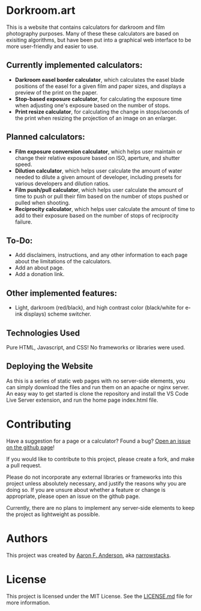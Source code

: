 # Dorkroom.art 

 This is a website that contains calculators for darkroom and film photography purposes. Many of these these calculators are based on exisiting algorithms, but have been put into a graphical web interface to be more user-friendly and easier to use.
 ## Currently implemented calculators:
 - **Darkroom easel border calculator**, which calculates the easel blade positions of the easel for a given film and paper sizes, and displays a preview of the print on the paper.
 - **Stop-based exposure calculator**, for calculating the exposure time when adjusting one's exposure based on the number of stops.
 - **Print resize calculator**, for calculating the change in stops/seconds of the print when resizing the projection of an image on an enlarger.
## Planned calculators:
- **Film exposure conversion calculator**, which helps user maintain or change their relative exposure based on ISO, aperture, and shutter speed.
- **Dilution calculator**, which helps user calculate the amount of water needed to dilute a given amount of developer, including presets  for various developers and dilution ratios.
- **Film push/pull calculator**, which helps user calculate the amount of time to push or pull their film based on the number of stops pushed or pulled when shooting.
- **Reciprocity calculator**, which helps user calculate the amount of time to add to their exposure based on the number of stops of reciprocity failure.

## To-Do:
- Add disclaimers, instructions, and any other information to each page about the limitations of the calculators.
- Add an about page.
- Add a donation link.


## Other implemented features:
  - Light, darkroom (red/black), and high contrast color (black/white for e-ink displays) scheme switcher.

## Technologies Used
Pure HTML, Javascript, and CSS! No frameworks or libraries were used.

## Deploying the Website
As this is a series of static web pages with no server-side elements, you can simply download the files and run them on an apache or nginx server. An easy way to get started is clone the repository and install the VS Code Live Server extension, and run the home page index.html file.

# Contributing
Have a suggestion for a page or a calculator? Found a bug? [Open an issue on the github page](https://github.com/narrowstacks/dorkroom.art/issues)!

If you would like to contribute to this project, please create a fork, and make a pull request. 

Please do not incorporate any external libraries or frameworks into this project unless absolutely necessary, and justify the reasons why you are doing so. If you are unsure about whether a feature or change is appropriate, please open an issue on the github page.

Currently, there are no plans to implement any server-side elements to keep the project as lightweight as possible.

# Authors
This project was created by [Aaron F. Anderson](https://www.affords.art/), aka [narrowstacks](https://github.com/narrowstacks). 

# License
This project is licensed under the MIT License. See the [LICENSE.md](/LICENSE.md) file for more information.
